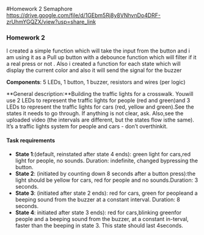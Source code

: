 #Homework 2 Semaphore
<br>
https://drive.google.com/file/d/1GEbm5Rj8y8VNhvnDo4DRF-zrUhmYGQZX/view?usp=share_link

### Homework 2

I created a simple function which will take the input from the button and i am using it as a Pull up button with a debounce function which will filter if it a real press or not . Also  i created a function for each state which will display the current color and also it will send the signal for the buzzer

**Components**:  5 LEDs, 1 button, 1 buzzer, resistors and wires (per logic)

**General  description:**Building  the  traffic  lights  for  a  crosswalk.   Youwill use 2 LEDs to represent the traffic lights for people (red and green)and 3 LEDs to represent the traffic lights for cars (red, yellow and green).See the states it needs to go through.  If anything is not clear, ask.  Also,see the uploaded video (the intervals are different, but the states flow isthe same).  It’s a traffic lights system for people and cars - don’t overthinkit.

#### Task requirements
  - **State 1**:(default, reinstated after state 4 ends):  green light for cars,red  light  for  people,  no  sounds.   Duration:  indefinite,  changed  bypressing the button.
  - **State 2**: (initiated by counting down 8 seconds after a button press):the  light  should  be  yellow  for  cars,  red  for  people  and  no  sounds.Duration:  3 seconds.
  - **State 3**: (initiated after state 2 ends):  red for cars, green for peopleand a beeping sound from the buzzer at a constant interval. Duration: 8 seconds.
  - **State 4**: initiated after state 3 ends):  red for cars,blinking greenfor people and a beeping sound from the buzzer,  at a constant in-terval,  faster than the beeping in state 3.  This state should last 4seconds.
